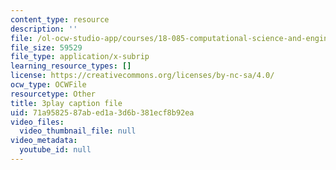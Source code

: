 ```yaml
---
content_type: resource
description: ''
file: /ol-ocw-studio-app/courses/18-085-computational-science-and-engineering-i-fall-2008/71a9582587abed1a3d6b381ecf8b92ea_2OmTX1AeVAg.srt
file_size: 59529
file_type: application/x-subrip
learning_resource_types: []
license: https://creativecommons.org/licenses/by-nc-sa/4.0/
ocw_type: OCWFile
resourcetype: Other
title: 3play caption file
uid: 71a95825-87ab-ed1a-3d6b-381ecf8b92ea
video_files:
  video_thumbnail_file: null
video_metadata:
  youtube_id: null
---
```

